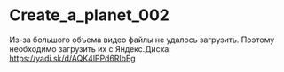 # Create_a_planet_002
Из-за большого объема видео файлы не удалось загрузить. 
Поэтому необходимо загрузить их c Яндекс.Диска: https://yadi.sk/d/AQK4lPPd6RlbEg 
